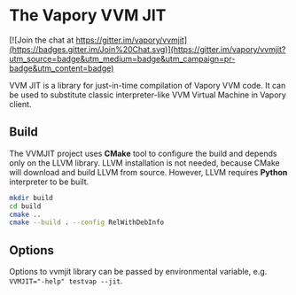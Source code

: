 # The Vapory VVM JIT

[![Join the chat at https://gitter.im/vapory/vvmjit](https://badges.gitter.im/Join%20Chat.svg)](https://gitter.im/vapory/vvmjit?utm_source=badge&utm_medium=badge&utm_campaign=pr-badge&utm_content=badge)

VVM JIT is a library for just-in-time compilation of Vapory VVM code.
It can be used to substitute classic interpreter-like VVM Virtual Machine in Vapory client.

## Build

The VVMJIT project uses **CMake** tool to configure the build and depends only on the LLVM library.
LLVM installation is not needed, because CMake will download and build LLVM from source.
However, LLVM requires **Python** interpreter to be built.

```sh
mkdir build
cd build
cmake ..
cmake --build . --config RelWithDebInfo
```

## Options

Options to vvmjit library can be passed by environmental variable, e.g. `VVMJIT="-help" testvap --jit`.
